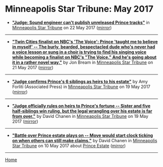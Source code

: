 # Minneapolis Star Tribune: May 2017

 - [**"Judge: Sound engineer can't publish unreleased Prince tracks"**](http://www.startribune.com/judge-sound-engineer-can-t-publish-unreleased-prince-tracks/423717653/) in [Minneapolis Star Tribune](http://www.startribune.com/) on 22 May 2017 ([mirror](https://web.archive.org/web/*/http://www.startribune.com/judge-sound-engineer-can-t-publish-unreleased-prince-tracks/423717653/))

----

 - [**"Twin Cities finalist on NBC's 'The Voice': Prince 'taught me to believe in myself' -- The burly, bearded, bespectacled dude who's never had a voice lesson or sung in a choir is trying to find his singing voice while becoming a finalist on NBC's "The Voice." And he's going about it in a rather novel way."**](http://www.startribune.com/twin-cities-finalist-on-nbc-s-the-voice-prince-taught-me-to-believe-in-myself/423524923/) by Jon Bream in [Minneapolis Star Tribune](http://www.startribune.com/) on 21 May 2017 ([mirror](https://web.archive.org/web/*/http://www.startribune.com/twin-cities-finalist-on-nbc-s-the-voice-prince-taught-me-to-believe-in-myself/423524923/))

----

 - [**"Judge confirms Prince's 6 siblings as heirs to his estate"**](http://www.startribune.com/judge-declares-prince-s-6-siblings-the-heirs-to-his-estate/423174053/) by Amy Forliti (Associated Press) in [Minneapolis Star Tribune](http://www.startribune.com/) on 19 May 2017 ([mirror](https://web.archive.org/web/*/http://www.startribune.com/judge-declares-prince-s-6-siblings-the-heirs-to-his-estate/423174053/))

----

 - [**"Judge officially rules on heirs to Prince's fortune -- Sister and five half-siblings win ruling, but the legal wrangling over his estate is far from over."**](http://www.startribune.com/judge-officially-rules-on-heirs-to-prince-s-fortune/423173933/) by David Chanen in [Minneapolis Star Tribune](http://www.startribune.com/) on 19 May 2017 ([mirror](https://web.archive.org/web/*/http://www.startribune.com/judge-officially-rules-on-heirs-to-prince-s-fortune/423173933/))

----

 - [**"Battle over Prince estate plays on -- Move would start clock ticking on when others can still make claims."**](http://www.startribune.com/battle-over-prince-estate-plays-on/421893663/) by David Chanen in [Minneapolis Star Tribune](http://www.startribune.com/) on 10 May 2017 about [Prince Estate](https://bjmdotnet.github.io/pr1nc3/topics/prince-estate/) ([mirror](https://web.archive.org/web/*/http://www.startribune.com/battle-over-prince-estate-plays-on/421893663/))

----

[Home](./)
